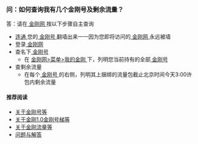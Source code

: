 ### 问：如何查询我有几个金刚号及剩余流量？

答：请在[ 金刚网 ](https://a2zitpro.github.io/web/金刚中文网) 按以下步骤自主查询

- [ 连通 ](https://a2zitpro.github.io/web/主号和副号的用途)您的[ 金刚号 ](https://a2zitpro.github.io/web/金刚号)翻墙出来一一因为您即将访问的[ 金刚网 ](https://a2zitpro.github.io/web/金刚中文网)永远被墙
- 登录[ 金刚网 ](https://a2zitpro.github.io/web/金刚中文网)
- 查名下[ 金刚号 ](https://a2zitpro.github.io/web/金刚号)
  - 在 [ 金刚网>菜单>我的金刚 ](https://www.atozitpro.net/zh/my-account/) 下，列明您当前持有的全部[ 金刚号 ](https://a2zitpro.github.io/web/金刚号)
- 查剩余流量
  - 在每个[ 金刚号 ](https://a2zitpro.github.io/web/金刚号)的右侧，列明其上捆绑的流量包截止北京时间今天3:00许包内剩余流量

#### 推荐阅读

- [关于金刚号等](https://a2zitpro.github.io/web/列表-金刚号及相关问题)
- [关于金刚1.0金刚号梯等](https://a2zitpro.github.io/web/列表-关于金刚1.0配置金刚号型翻墙梯及相关问题)
- [关于金刚流量等](https://a2zitpro.github.io/web/列表-流量及相关问题)
- [问题与解答](https://a2zitpro.github.io/web/列表-问题与解答)
